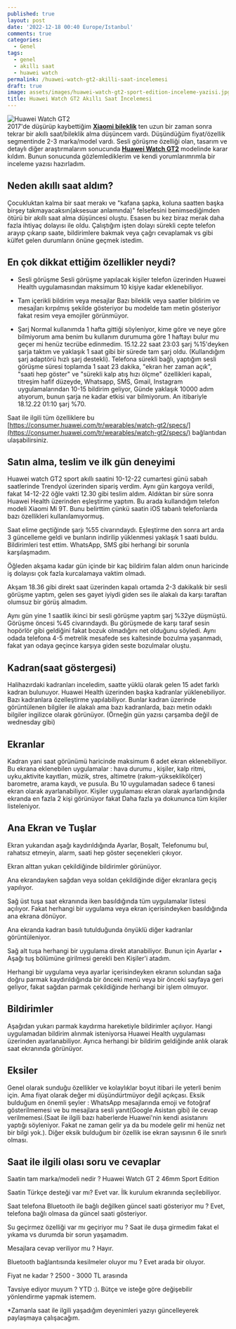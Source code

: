 ```yaml
---
published: true
layout: post
date: '2022-12-18 00:40 Europe/Istanbul'
comments: true
categories:
  - Genel
tags:
  - genel
  - akıllı saat
  - huawei watch
permalink: /huawei-watch-gt2-akilli-saat-incelemesi
draft: true
image: assets/images/huawei-watch-gt2-sport-edition-inceleme-yazisi.jpg
title: Huawei Watch GT2 Akıllı Saat İncelemesi
---
```

![Huawei Watch GT2]({{site.baseurl}}/assets/images/huawei-watch-gt2-sport-edition-inceleme-yazisi.jpg) <br />2017'de düşürüp kaybettiğim **[Xiaomi bileklik](/2017/01/xiaomi-mi-band-2-akilli-bileklik-incelemesi.html "Xiaomi Mi Band 2")** ten uzun bir zaman sonra tekrar bir akıllı saat/bileklik alma düşüncem vardı. Düşündüğüm fiyat/özellik segmentinde 2-3 marka/model vardı. Sesli görüşme özelliği olan, tasarım ve detaylı diğer araştırmalarım sonucunda **[Huawei Watch GT2](/huawei-watch-gt2-akilli-saat-incelemesi "Huawei Watch GT2 İnceleme")** modelinde karar kıldım. Bunun sonucunda gözlemlediklerim ve kendi yorumlarımrımla bir inceleme yazısı hazırladım.
<br />

## Neden akıllı saat aldım?

Çocukluktan kalma bir saat merakı ve  "kafana şapka, koluna saatten başka birşey takmayacaksın(aksesuar anlamında)" felsefesini benimsediğimden ötürü bir akıllı saat alma düşüncesi oluştu. Esasen bu kez biraz merak daha fazla ihtiyaç dolayısı ile oldu. Çalıştığım işten dolayı sürekli cepte telefon arayıp çıkarıp saate, bildirimlere bakmak veya çağrı cevaplamak vs gibi külfet gelen durumların önüne geçmek istedim. 
<br />

## En çok dikkat ettiğim özellikler neydi?
- Sesli görüşme 
Sesli görüşme yapılacak kişiler telefon üzerinden Huawei Health uygulamasından maksimum 10 kişiye kadar eklenebiliyor.

- Tam içerikli bildirim veya mesajlar 
Bazı bileklik veya saatler bildirim ve mesajları kırpılmış şekilde gösteriyor bu modelde tam metin gösteriyor fakat resim veya emojiler görünmüyor.

- Şarj 
Normal kullanımda 1 hafta gittiği söyleniyor, kime göre ve neye göre bilmiyorum ama benim bu kullanım durumuma göre 1 haftayı bulur mu geçer mi henüz tecrübe edinmedim. 15.12.22 saat 23:03 şarj  %15'deyken şarja taktım ve yaklaşık 1 saat gibi bir sürede tam şarj oldu. (Kullandığım şarj adaptörü hızlı şarj destekli). Telefona sürekli bağlı, yaptığım sesli görüşme süresi toplamda 1 saat 23 dakika, "ekran her zaman açık", "saati hep göster" ve "sürekli kalp atış hızı ölçme" özellikleri kapalı, titreşim hafif düzeyde, Whatsapp, SMS, Gmail, Instagram uygulamalarından 10-15 bildirim geliyor, Günde yaklaşık 10000 adım atıyorum, bunun şarja ne kadar etkisi var bilmiyorum. An itibariyle 18.12.22 01:10 şarj %70.

Saat ile ilgili tüm özelliklere bu [https://consumer.huawei.com/tr/wearables/watch-gt2/specs/](https://consumer.huawei.com/tr/wearables/watch-gt2/specs/) bağlantıdan ulaşabilirsiniz.

## Satın alma, teslim ve ilk gün deneyimi

Huawei watch GT2 sport akıllı saatini 10-12-22 cumartesi günü sabah saatlerinde Trendyol üzerinden sipariş verdim. Aynı gün kargoya verildi, fakat 14-12-22 öğle vakti 12.30 gibi teslim aldım. Aldıktan bir süre sonra  Huawei Health üzerinden eşleştirme yaptım. Bu arada kullandığım telefon modeli Xiaomi Mi 9T. Bunu belirttim çünkü saatin iOS tabanlı telefonlarda bazı özellikleri kullanılamıyormuş. 

Saat elime geçtiğinde şarjı %55 civarındaydı. Eşleştirme den sonra art arda 3 güncelleme geldi ve bunların indirilip yüklenmesi yaklaşık 1 saati buldu. Bildirimleri test ettim. WhatsApp, SMS gibi herhangi bir sorunla karşılaşmadım.

Öğleden akşama kadar gün içinde bir kaç bildirim falan aldım onun haricinde iş dolayısı çok fazla kurcalamaya vaktim olmadı.

Akşam 18.36 gibi direkt saat üzerinden kapalı ortamda 2-3 dakikalık bir sesli görüşme yaptım, gelen ses gayet iyiydi giden ses ile alakalı da karşı taraftan olumsuz bir görüş almadım.

Aynı gün yine 1 saatlik ikinci bir sesli görüşme yaptım şarj %32ye düşmüştü. Görüşme öncesi %45 civarındaydı. Bu görüşmede de karşı taraf sesin hopörlör gibi geldiğini fakat bozuk olmadığını net olduğunu söyledi. Aynı odada telefona 4-5 metrelik mesafede ses kaltesinde bozulma yaşanmadı, fakat yan odaya geçince karşıya giden seste bozulmalar oluştu. 
<br />

## Kadran(saat göstergesi)
Halihazırdaki kadranları inceledim, saatte yüklü olarak gelen 15 adet farklı kadran bulunuyor. Huawei Health üzerinden başka kadranlar yüklenebiliyor. Bazı kadranlara özelleştirme yapılabiliyor. Bunlar kadran üzerinde görüntülenen  bilgiler ile alakalı ama bazı kadranlarda, bazı metin odaklı bilgiler ingilizce olarak görünüyor. (Örneğin gün yazısı çarşamba değil de wednesday gibi)
<br />

## Ekranlar
Kadran yani saat görünümü haricinde  maksimum 6 adet ekran eklenebiliyor. Bu ekrana eklenebilen uygulamalar : hava durumu , kişiler, kalp ritmi, uyku,aktivite kayıtları, müzik, stres, altimetre (rakım-yükseklikölçer) barometre, arama kaydı, ve pusula. Bu 10 uygulamadan sadece 6 tanesi ekran olarak ayarlanabiliyor. Kişiler uygulaması ekran olarak ayarlandığında ekranda en fazla 2 kişi görünüyor fakat Daha fazla ya dokununca tüm kişiler listeleniyor.
<br />

## Ana Ekran ve Tuşlar
Ekran yukarıdan aşağı kaydırıldığında Ayarlar, Boşalt, Telefonumu bul, rahatsız etmeyin, alarm, saati hep göster seçenekleri çıkıyor.

Ekran alttan yukarı çekildiğinde bildirimler görünüyor.

Ana ekrandayken sağdan veya soldan çekildiğinde diğer ekranlara geçiş yapılıyor.

Sağ üst tuşa saat ekranında iken basıldığında tüm uygulamalar listesi açılıyor. Fakat herhangi bir uygulama veya ekran içerisindeyken basıldığında ana ekrana dönüyor.

Ana ekranda kadran basılı tutulduğunda önyüklü diğer kadranlar görüntüleniyor.

Sağ alt tuşa herhangi bir uygulama direkt atanabiliyor. Bunun için Ayarlar  • Aşağı tuş bölümüne girilmesi gerekli ben Kişiler'i atadım.

Herhangi bir uygulama veya ayarlar içerisindeyken ekranın solundan sağa doğru parmak kaydırıldığında bir önceki menü veya bir önceki sayfaya geri geliyor, fakat sağdan parmak çekildiğinde herhangi bir işlem olmuyor.

## Bildirimler
Aşağıdan yukarı parmak kaydırma hareketiyle bildirimler açılıyor. Hangi uygulamadan bildirim alınmak isteniyorsa Huawei Health uygulaması üzerinden ayarlanabiliyor. Ayrıca herhangi bir bildirim geldiğinde anlık olarak saat ekranında görünüyor.

## Eksiler
Genel olarak sunduğu özellikler ve kolaylıklar boyut itibari ile yeterli benim için. Ama fiyat olarak değer mi düşündürtmüyor değil açıkçası. Eksik bulduğum en önemli şeyler :  WhatsApp mesajlarında emoji ve fotoğraf gösterilmemesi ve bu mesajlara sesli yanıt(Google Asistan gibi) ile cevap verilmemesi.(Saat ile ilgili bazı haberlerde Huawei'nin kendi asistanını yaptığı söyleniyor. Fakat ne zaman gelir ya da bu modele gelir mi henüz net bir bilgi yok.). Diğer eksik bulduğum bir özellik ise ekran sayısının 6 ile sınırlı olması.

## Saat ile ilgili olası soru ve cevaplar
Saatin tam marka/modeli nedir ?
Huawei Watch GT 2 46mm Sport Edition

Saatin Türkçe desteği var mı?
Evet var. İlk kurulum ekranında seçilebiliyor.

Saat telefona Bluetooth ile bağlı değilken güncel saati gösteriyor mu ? 
Evet, telefona bağlı olmasa da güncel saati gösteriyor.

Su geçirmez özelliği var mı geçiriyor mu ?
Saat ile duşa girmedim fakat el yıkama vs durumda bir sorun yaşamadım.

Mesajlara cevap veriliyor mu ?
Hayır.

Bluetooth bağlantısında kesilmeler oluyor mu ?
Evet arada bir oluyor.

Fiyat ne kadar ?
2500 - 3000 TL arasında

Tavsiye ediyor muyum ?
YTD :). Bütçe ve isteğe göre değişebilir yönlendirme yapmak istemem.

*Zamanla saat ile ilgili yaşadığım deyenimleri yazıyı güncelleyerek paylaşmaya çalışacağım.
